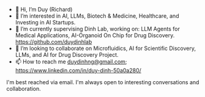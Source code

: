 - 👋 Hi, I’m Duy (Richard)
- 👀 I’m interested in AI, LLMs, Biotech & Medicine, Healthcare, and Investing in AI Startups. 
- 🌱 I’m currently supervising Dinh Lab, working on: LLM Agents for Medical Applications, AI-Organoid On Chip for Drug Discovery. 
      https://github.com/duydinhlab
- 💞️ I’m looking to collaborate on Microfluidics, AI for Scientific Discovery, LLMs, and AI for Drug Discovery Project. 
- 📫 How to reach me duydinhng@gmail.com; 
https://www.linkedin.com/in/duy-dinh-50a0a280/

I'm best reached via email. I'm always open to interesting conversations and collaboration.
<!---
duydinhng/duydinhng is a ✨ special ✨ repository because its `README.md` (this file) appears on your GitHub profile.
You can click the Preview link to take a look at your changes.
--->
